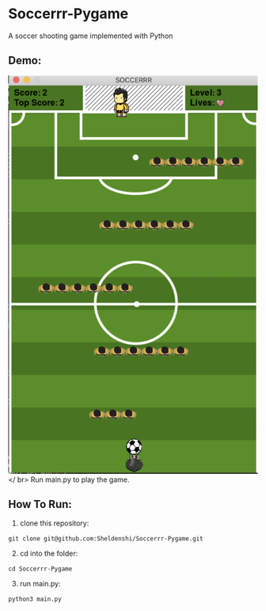 # Soccerrr-Pygame
A soccer shooting game implemented with Python
## Demo:
![demo](https://github.com/Sheldenshi/Soccerrr-Pygame/blob/master/ss.png)</ br>
Run main.py to play the game.

## How To Run:
1. clone this repository:
```
git clone git@github.com:Sheldenshi/Soccerrr-Pygame.git
```
2. cd into the folder:
```
cd Soccerrr-Pygame
```
3. run main.py:
```
python3 main.py
```
